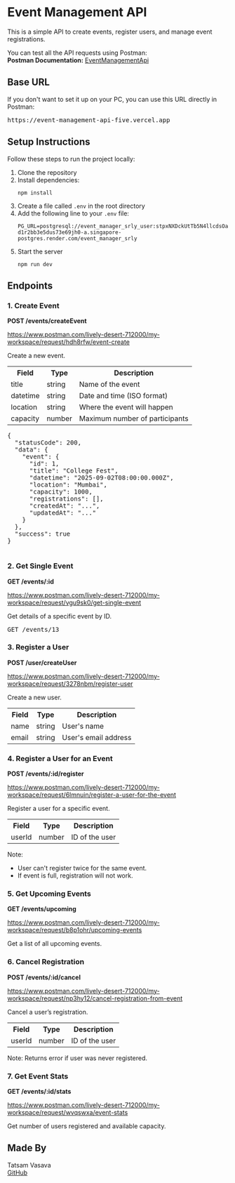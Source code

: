 <!DOCTYPE html>
<html lang="en">

<body>

  <h1>Event Management API</h1>
  <p>This is a simple API to create events, register users, and manage event registrations.</p>
  <p>
    You can test all the API requests using Postman: <br />
    <strong>Postman Documentation:</strong>
    <a href="https://www.postman.com/lively-desert-712000/my-workspace/documentation/9gjx7hs/event-api" target="_blank">EventManagementApi</a>
  </p>

<h2>Base URL</h2>
<p>If you don't want to set it up on your PC, you can use this URL directly in Postman:</p>
<pre>https://event-management-api-five.vercel.app</pre>

  <h2>Setup Instructions</h2>
  <p>Follow these steps to run the project locally:</p>
  <ol>
    <li>Clone the repository</li>
    <li>Install dependencies:</li>
    <pre><code>npm install</code></pre>
    <li>Create a file called <code>.env</code> in the root directory</li>
    <li>Add the following line to your <code>.env</code> file:</li>
    <pre><code>PG_URL=postgresql://event_manager_srly_user:stpxNXDckUtTb5N4llcdsOaDEVwRKxOL@dpg-d1r2bb3e5dus73e69jh0-a.singapore-postgres.render.com/event_manager_srly</code></pre>
    <li>Start the server</li>
    <pre><code>npm run dev</code></pre>
  </ol>

  <h2>Endpoints</h2>

  <h3>1. Create Event</h3>
  <p><strong>POST /events/createEvent</strong></p>
  <a href="https://www.postman.com/lively-desert-712000/my-workspace/request/hdh8rfw/event-create" target="_blank">https://www.postman.com/lively-desert-712000/my-workspace/request/hdh8rfw/event-create</a>
  <p>Create a new event.</p>
  <table>
    <tr><th>Field</th><th>Type</th><th>Description</th></tr>
    <tr><td>title</td><td>string</td><td>Name of the event</td></tr>
    <tr><td>datetime</td><td>string</td><td>Date and time (ISO format)</td></tr>
    <tr><td>location</td><td>string</td><td>Where the event will happen</td></tr>
    <tr><td>capacity</td><td>number</td><td>Maximum number of participants</td></tr>
  </table>

  <pre>
{
  "statusCode": 200,
  "data": {
    "event": {
      "id": 1,
      "title": "College Fest",
      "datetime": "2025-09-02T08:00:00.000Z",
      "location": "Mumbai",
      "capacity": 1000,
      "registrations": [],
      "createdAt": "...",
      "updatedAt": "..."
    }
  },
  "success": true
}
  </pre>

  <h3>2. Get Single Event</h3>
  <p><strong>GET /events/:id</strong></p>
  <a href="https://www.postman.com/lively-desert-712000/my-workspace/request/vgu9sk0/get-single-event" target="_blank">https://www.postman.com/lively-desert-712000/my-workspace/request/vgu9sk0/get-single-event</a>
  <p>Get details of a specific event by ID.</p>
  <pre>GET /events/13</pre>

  <h3>3. Register a User</h3>
  <p><strong>POST /user/createUser</strong></p>
  <a href="https://www.postman.com/lively-desert-712000/my-workspace/request/3278nbm/register-user" target="_blank">https://www.postman.com/lively-desert-712000/my-workspace/request/3278nbm/register-user</a>
  <p>Create a new user.</p>
  <table>
    <tr><th>Field</th><th>Type</th><th>Description</th></tr>
    <tr><td>name</td><td>string</td><td>User's name</td></tr>
    <tr><td>email</td><td>string</td><td>User's email address</td></tr>
  </table>

  <h3>4. Register a User for an Event</h3>
  <p><strong>POST /events/:id/register</strong></p>
  <a href="https://www.postman.com/lively-desert-712000/my-workspace/request/6lmnuin/register-a-user-for-the-event" target="_blank">https://www.postman.com/lively-desert-712000/my-workspace/request/6lmnuin/register-a-user-for-the-event</a>
  <p>Register a user for a specific event.</p>
  <table>
    <tr><th>Field</th><th>Type</th><th>Description</th></tr>
    <tr><td>userId</td><td>number</td><td>ID of the user</td></tr>
  </table>
  <p>Note:</p>
  <ul>
    <li>User can't register twice for the same event.</li>
    <li>If event is full, registration will not work.</li>
  </ul>

  <h3>5. Get Upcoming Events</h3>
  <p><strong>GET /events/upcoming</strong></p>
  <a href="https://www.postman.com/lively-desert-712000/my-workspace/request/b8p1ohr/upcoming-events " target="_blank">https://www.postman.com/lively-desert-712000/my-workspace/request/b8p1ohr/upcoming-events </a>
  <p>Get a list of all upcoming events.</p>

  <h3>6. Cancel Registration</h3>
  <p><strong>POST /events/:id/cancel</strong></p>
  <a href="https://www.postman.com/lively-desert-712000/my-workspace/request/np3hy12/cancel-registration-from-event" target="_blank">https://www.postman.com/lively-desert-712000/my-workspace/request/np3hy12/cancel-registration-from-event</a>
  <p>Cancel a user’s registration.</p>
  <table>
    <tr><th>Field</th><th>Type</th><th>Description</th></tr>
    <tr><td>userId</td><td>number</td><td>ID of the user</td></tr>
  </table>
  <p>Note: Returns error if user was never registered.</p>

  <h3>7. Get Event Stats</h3>
  <p><strong>GET /events/:id/stats</strong></p>
  <a href="https://www.postman.com/lively-desert-712000/my-workspace/request/wvqswxa/event-stats" target="_blank">https://www.postman.com/lively-desert-712000/my-workspace/request/wvqswxa/event-stats</a>
  <p>Get number of users registered and available capacity.</p>

  <h2>Made By</h2>
  <p>Tatsam Vasava<br />
  <a href="https://github.com/sezerz1121" target="_blank">GitHub</a></p>

</body>
</html>
